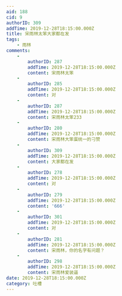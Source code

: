 ```yaml
---
aid: 188
cid: 9
authorID: 309
addTime: 2019-12-28T18:15:00.000Z
title: 宋雨林太笨大家都在发
tags:
    - 雨林
comments:
    -
        authorID: 287
        addTime: 2019-12-28T18:15:00.000Z
        content: 宋雨林太笨
    -
        authorID: 285
        addTime: 2019-12-28T18:15:00.000Z
        content: 对
    -
        authorID: 287
        addTime: 2019-12-28T18:15:00.000Z
        content: 宋雨林太笨233
    -
        authorID: 280
        addTime: 2019-12-28T18:15:00.000Z
        content: 宋雨林大笨蛋统一的刁赞
    -
        authorID: 309
        addTime: 2019-12-28T18:15:00.000Z
        content: 大家都在发
    -
        authorID: 278
        addTime: 2019-12-28T18:15:00.000Z
        content: 对
    -
        authorID: 279
        addTime: 2019-12-28T18:15:00.000Z
        content: '666'
    -
        authorID: 301
        addTime: 2019-12-28T18:15:00.000Z
        content: 对
    -
        authorID: 281
        addTime: 2019-12-28T18:15:00.000Z
        content: 宋雨林，你的名字有问题？
    -
        authorID: 298
        addTime: 2019-12-28T18:15:00.000Z
        content: 宋雨林爱装逼
date: 2019-12-28T18:15:00.000Z
category: 吐槽
---
```



